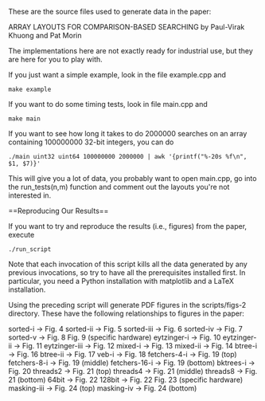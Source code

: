 These are the source files used to generate data in the paper:

  ARRAY LAYOUTS FOR COMPARISON-BASED SEARCHING
  by Paul-Virak Khuong and Pat Morin

The implementations here are not exactly ready for industrial use, but 
they are here for you to play with.  

If you just want a simple example, look in the file example.cpp and 

    make example

If you want to do some timing tests, look in file main.cpp and 

    make main

If you want to see how long it takes to do 2000000 searches on an array
containing 100000000 32-bit integers, you can do

    ./main uint32 uint64 100000000 2000000 | awk '{printf("%-20s %f\n", $1, $7)}'

This will give you a lot of data, you probably want to open main.cpp, go
into the run_tests(n,m) function and comment out the layouts you're not 
interested in.

==Reproducing Our Results==

If you want to try and reproduce the results (i.e., figures) from the paper,
execute

    ./run_script

Note that each invocation of this script kills all the data generated by
any previous invocations, so try to have all the prerequisites installed
first.  In particular, you need a Python installation with matplotlib
and a LaTeX installation.

Using the preceding script will generate PDF figures in the scripts/figs-2
directory.  These have the following relationships to figures in the
paper:

sorted-i -> Fig. 4
sorted-ii -> Fig. 5
sorted-iii -> Fig. 6
sorted-iv -> Fig. 7
sorted-v -> Fig. 8
Fig. 9 (specific hardware)
eytzinger-i -> Fig. 10
eytzinger-ii -> Fig. 11
eytzinger-iii -> Fig. 12
mixed-i -> Fig. 13
mixed-ii -> Fig. 14
btree-i -> Fig. 16
btree-ii -> Fig. 17
veb-i -> Fig. 18
fetchers-4-i -> Fig. 19 (top)
fetchers-8-i -> Fig. 19 (middle)
fetchers-16-i -> Fig. 19 (bottom)
bktrees-i -> Fig. 20
threads2 -> Fig. 21 (top)
threads4 -> Fig. 21 (middle)
threads8 -> Fig. 21 (bottom)
64bit -> Fig. 22
128bit -> Fig. 22
Fig. 23 (specific hardware)
masking-iii -> Fig. 24 (top)
masking-iv -> Fig. 24 (bottom)


